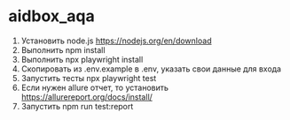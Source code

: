 # aidbox_aqa
1. Установить node.js https://nodejs.org/en/download
2. Выполнить npm install
3. Выполнить npx playwright install
4. Скопировать из .env.example в .env, указать свои данные для входа 
5. Запустить тесты npx playwright test
6. Если нужен allure отчет, то установить https://allurereport.org/docs/install/
7. Запустить npm run test:report
